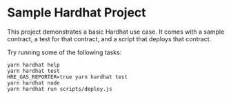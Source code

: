 # Sample Hardhat Project

This project demonstrates a basic Hardhat use case. It comes with a sample contract, a test for that contract, and a script that deploys that contract.

Try running some of the following tasks:

```shell
yarn hardhat help
yarn hardhat test
HRE_GAS_REPORTER=true yarn hardhat test
yarn hardhat node
yarn hardhat run scripts/deploy.js
```

